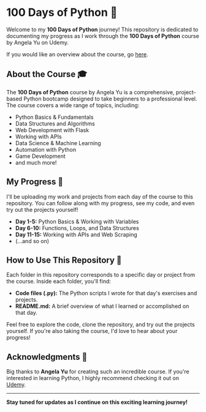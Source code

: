 # 100 Days of Python 🐍

Welcome to my **100 Days of Python** journey! This repository is dedicated to documenting my progress as I work through the **100 Days of Python** course by Angela Yu on Udemy.

If you would like an overview about the course, go [here](overview.md).

## About the Course 🎓

The **100 Days of Python** course by Angela Yu is a comprehensive, project-based Python bootcamp designed to take beginners to a professional level. The course covers a wide range of topics, including:

- Python Basics & Fundamentals
- Data Structures and Algorithms
- Web Development with Flask
- Working with APIs
- Data Science & Machine Learning
- Automation with Python
- Game Development
- and much more!

## My Progress 🚀

I'll be uploading my work and projects from each day of the course to this repository. You can follow along with my progress, see my code, and even try out the projects yourself!

- **Day 1-5:** Python Basics & Working with Variables
- **Day 6-10:** Functions, Loops, and Data Structures
- **Day 11-15:** Working with APIs and Web Scraping
- (…and so on)

## How to Use This Repository 📂

Each folder in this repository corresponds to a specific day or project from the course. Inside each folder, you'll find:

- **Code files (.py):** The Python scripts I wrote for that day's exercises and projects.
- **README.md:** A brief overview of what I learned or accomplished on that day.

Feel free to explore the code, clone the repository, and try out the projects yourself. If you're also taking the course, I'd love to hear about your progress!

## Acknowledgments 🙏

Big thanks to **Angela Yu** for creating such an incredible course. If you're interested in learning Python, I highly recommend checking it out on [Udemy](https://www.udemy.com/course/100-days-of-code/).

---

**Stay tuned for updates as I continue on this exciting learning journey!**

